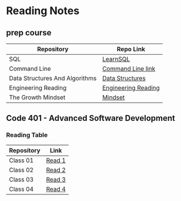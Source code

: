 # Reading Notes
## prep course

| Repository  |     Repo Link    |
| ----------- | ----------- |
|    SQL      |[LearnSQL](https://github.com/saifobe/reading-notes/blob/main/ReadNotes/prep/sql.md)|
|    Command Line      |[Command Line link](https://github.com/saifobe/reading-notes/blob/main/ReadNotes/prep/Terminal.md)|
|    Data Structures And Algorithms     |[Data Structures](https://github.com/saifobe/reading-notes/blob/main/ReadNotes/prep/DataStructuresAndAlgorithms.md)|
|    Engineering Reading    |[Engineering Reading](https://github.com/saifobe/reading-notes/blob/main/ReadNotes/prep/Engineering%20Reading.md)|
|    The Growth Mindset      |[Mindset](https://github.com/saifobe/reading-notes/blob/main/ReadNotes/prep/Mindset.md)|


## Code 401 - Advanced Software Development

### Reading Table 

| Repository  |     Link    |
| ----------- | ----------- |
| Class 01    |  [Read 1](https://github.com/saifobe/reading-notes/blob/main/ReadNotes/ReadClass01.md ) |
| Class 02    |   [Read 2](https://github.com/saifobe/reading-notes/blob/main/ReadNotes/ReadClass02.md)   |
| Class 03    |   [Read 3](https://github.com/saifobe/reading-notes/blob/main/ReadNotes/ReadClass03.md )   |
| Class 04    |   [Read 4](./ReadNotes/ReadClass04.md)   |